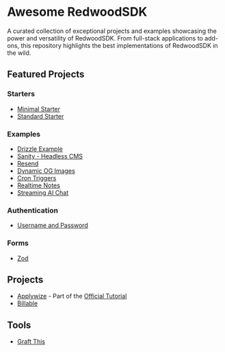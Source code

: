 # Awesome RedwoodSDK

A curated collection of exceptional projects and examples showcasing the power and versatility of RedwoodSDK. From full-stack applications to add-ons, this repository highlights the best implementations of RedwoodSDK in the wild.

## Featured Projects

### Starters
- [Minimal Starter](https://github.com/redwoodjs/sdk/tree/main/starters/minimal)
- [Standard Starter](https://github.com/redwoodjs/sdk/tree/main/starters/standard)

### Examples
- [Drizzle Example](https://github.com/redwoodjs/example-drizzle)
- [Sanity - Headless CMS](https://github.com/ahaywood/example-sanity)
- [Resend](https://github.com/ahaywood/email-kitchen)
- [Dynamic OG Images](https://github.com/ahaywood/og-kitchen/tree/main/dynamic-og-images)
- [Cron Triggers](https://github.com/ahaywood/cron-kitchen)
- [Realtime Notes](https://github.com/redwoodjs/example-realtime-notes)
- [Streaming AI Chat](https://github.com/redwoodjs/example-streaming-ai-chat)

### Authentication
- [Username and Password](https://github.com/ahaywood/auth-kitchen/tree/main/username-password)

### Forms
- [Zod](https://github.com/ahaywood/form-kitchen/tree/main/zod)

## Projects
- [Applywize](https://github.com/redwoodjs/applywize/tree/main/finished) - Part of the [Official Tutorial](https://docs.rwsdk.com/tutorial/full-stack-app/setup/)
- [Billable](https://github.com/redwoodjs/example-billable)

## Tools
- [Graft This](https://github.com/ahaywood/graft-this)


